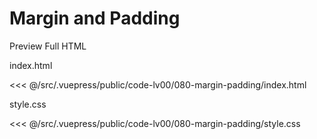 # Margin and Padding

<StaticLink :href="$withBase('/code-lv00/080-margin-padding/index.html')">Preview Full HTML</StaticLink>

index.html

<<< @/src/.vuepress/public/code-lv00/080-margin-padding/index.html

style.css

<<< @/src/.vuepress/public/code-lv00/080-margin-padding/style.css